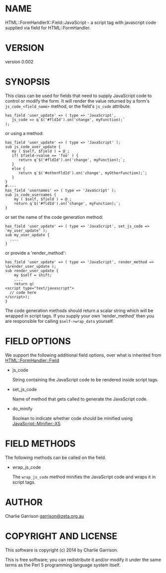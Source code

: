 # NAME

HTML::FormHandlerX::Field::JavaScript - a script tag with javascript code supplied via field for HTML::FormHandler.

# VERSION

version 0.002

# SYNOPSIS

This class can be used for fields that need to supply JavaScript code
to control or modify the form. It will render the value returned by a
form's `js_code_<field_name>` method, or the field's `js_code`
attribute.

    has_field 'user_update' => ( type => 'JavaScript',
       js_code => q`$('#fldId').on('change', myFunction);`
    );

or using a method:

    has_field 'user_update' => ( type => 'JavaScript' );
    sub js_code_user_update {
       my ( $self, $field ) = @_;
       if( $field->value == 'foo' ) {
          return q`$('#fldId').on('change', myFunction);`;
       }
       else {
          return q`$('#otherFldId').on('change', myOtherFunction);`;
       }
    }
    #----
    has_field 'usernames' => ( type => 'JavaScript' );
    sub js_code_usernames {
        my ( $self, $field ) = @_;
        return q`$('#fldId').on('change', myFunction);`;
    }

or set the name of the code generation method:

    has_field 'user_update' => ( type => 'JavaScript', set_js_code => 'my_user_update' );
    sub my_user_update {
      ....
    }

or provide a 'render\_method':

    has_field 'user_update' => ( type => 'JavaScript', render_method => \&render_user_update );
    sub render_user_update {
        my $self = shift;
        ....
        return q(
    <script type="text/javascript">
      // code here
    </script>);
    }

The code generation methods should return a scalar string which will be
wrapped in script tags. If you supply your own 'render\_method' then you
are responsible for calling `$self->wrap_data` yourself.

# FIELD OPTIONS

We support the following additional field options, over what is inherited from
[HTML::FormHandler::Field](https://metacpan.org/pod/HTML::FormHandler::Field)

- js\_code

    String containing the JavaScript code to be rendered inside script tags.

- set\_js\_code

    Name of method that gets called to generate the JavaScript code.

- do\_minify

    Boolean to indicate whether code should be minified using [JavaScript::Minifier::XS](https://metacpan.org/pod/JavaScript::Minifier::XS)

# FIELD METHODS

The following methods can be called on the field.

- wrap\_js\_code

    The `wrap_js_code` method minifies the JavaScript code and wraps it in script tags.

# AUTHOR

Charlie Garrison <garrison@zeta.org.au>

# COPYRIGHT AND LICENSE

This software is copyright (c) 2014 by Charlie Garrison.

This is free software; you can redistribute it and/or modify it under
the same terms as the Perl 5 programming language system itself.
